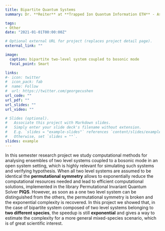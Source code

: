 ```yaml
---
title: Bipartite Quantum Systems
summary: Dr. **Reiter** at **Trapped Ion Quantum Information ETH** - As part of a **semester research project** I studied how to obtain an exponential reduction of complexity for simulating bipartite quantum systems coupled to a bosonic mode.

tags:
- Other
date: "2021-01-01T00:00:00Z"

# Optional external URL for project (replaces project detail page).
external_link: ""

image:
  caption: bipartite two-level system coupled to bosonic mode
  focal_point: Smart

links:
#- icon: twitter
#  icon_pack: fab
#  name: Follow
#  url: https://twitter.com/georgecushen
url_code: ""
url_pdf: ""
url_slides: ""
url_video: ""

# Slides (optional).
#   Associate this project with Markdown slides.
#   Simply enter your slide deck's filename without extension.
#   E.g. `slides = "example-slides"` references `content/slides/example-slides.md`.
#   Otherwise, set `slides = ""`.
slides: example
---
```

In this semester research project we study computational methods for analysing ensembles of two level systems coupled to a bosonic mode in an open system setting, which is highly relevant for simulating such systems and verifying hypothesis. When all two level systems are assumed to be identical the **permutational symmetry** allows to exponentially reduce the computational resources needed and lead to efficient computational solutions, implemented in the library Permutational Invariant Quantum Solver **PIQS**. However, as soon as a one two level system can be distinguished from the others, the permutational symmetry is broken and the exponential complexity is recovered. In this project we showed that, in the case of bipartite system composed of two level systems belonging to **two different species**, the speedup is still **exponential** and gives a way to estimate the complexity for a more general mixed-species scenario, which is of great scientific interest.
